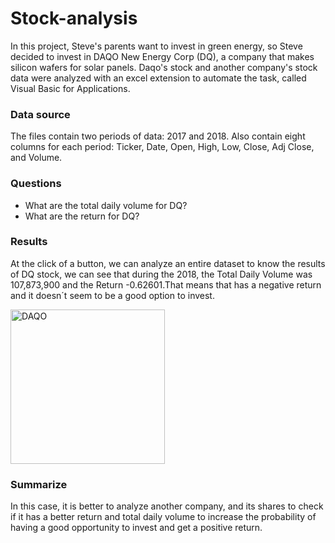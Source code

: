 # Stock-analysis
In this project, Steve's parents want to invest in green energy, so Steve decided to invest in DAQO New Energy Corp (DQ), a company that makes silicon wafers for solar panels. Daqo's stock and another company's stock data were analyzed with an excel extension to automate the task, called Visual Basic for Applications.

### Data source
The files contain two periods of data: 2017 and 2018. Also contain eight columns for each period: Ticker, Date, Open, High, Low, Close, Adj Close, and Volume.


### Questions
* What are the total daily volume for DQ?
* What are the return for DQ?

### Results

At the click of a button, we can analyze an entire dataset to know the results of DQ stock, we can see that during the 2018, the Total Daily Volume was
107,873,900 and the Return -0.62601.That means that has a negative return and it doesn´t seem to be a good option to invest.

<img width="247" alt="DAQO" src="https://user-images.githubusercontent.com/96165500/184470268-ed92fea4-ca1e-4986-8544-3f38cd3987f0.png">

### Summarize

In this case, it is better to analyze another company, and its shares to check if it has a better return and total daily volume to increase the probability of having a good opportunity to invest and get a positive return.
